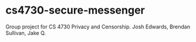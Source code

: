 # cs4730-secure-messenger
Group project for CS 4730 Privacy and Censorship. Josh Edwards, Brendan Sullivan, Jake Q.
